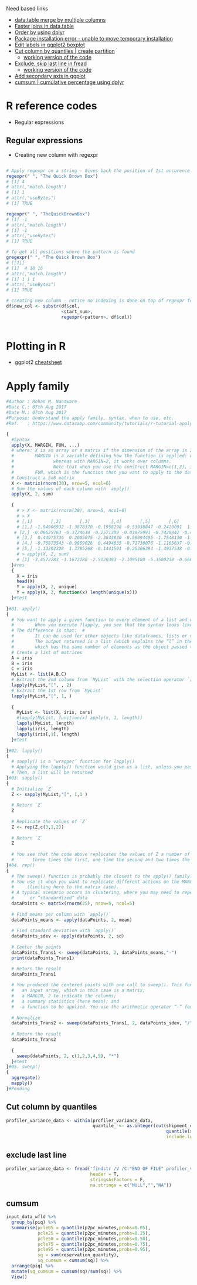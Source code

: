 Need based links

- [data.table merge by multiple columns](https://stackoverflow.com/questions/30370879/data-table-merge-by-multiple-columns)
- [Faster joins in data.table](https://stackoverflow.com/questions/34598139/left-join-using-data-table)
- [Order by using dplyr](https://stackoverflow.com/questions/47144143/dplyr-arrange-by-reverse-alphabetical-order)
- [Package installation error - unable to move temporary installation](https://stackoverflow.com/questions/5700505/windows-7-update-packages-problem-unable-to-move-temporary-installation)
- [Edit labels in ggplot2 boxplot](https://stackoverflow.com/questions/1330989/rotating-and-spacing-axis-labels-in-ggplot2)
- [Cut column by quantiles | create partition](https://stackoverflow.com/questions/4126326/how-to-quickly-form-groups-quartiles-deciles-etc-by-ordering-columns-in-a)
  - [working version of the code](#cut-column-by-quantiles)
- [Exclude, skip last line in fread]()
  - [working version of the code](#exclude-last-line)
- [Add secondary axis in ggplot](https://rpubs.com/MarkusLoew/226759)
- [cumsum | cumulative percentage using dplyr](#cumsum)
  
# R reference codes
- Regular expressions

## Regular expressions

- Creating new column with regexpr

```R

# Apply regexpr on a string - Gives back the position of 1st occurence of a pattern in the string, in case the pattern is not found returns -1
regexpr(" ", "The Quick Brown Box")
# [1] 4
# attr(,"match.length")
# [1] 1
# attr(,"useBytes")
# [1] TRUE

regexpr(" ", "TheQuickBrownBox")
# [1] -1
# attr(,"match.length")
# [1] -1
# attr(,"useBytes")
# [1] TRUE

# To get all positions where the pattern is found
gregexpr(" ", "The Quick Brown Box")
# [[1]]
# [1]  4 10 16
# attr(,"match.length")
# [1] 1 1 1
# attr(,"useBytes")
# [1] TRUE

# creating new column - notice no indexing is done on top of regexpr formula
df$new_col <- substr(df$col,
                     <start_num>,
                     regexpr(<pattern>, df$col))
                     

```

# Plotting in R

- ggplot2 [cheatsheet](https://www.rstudio.com/wp-content/uploads/2015/03/ggplot2-cheatsheet.pdf)

# Apply family

```R
#Author : Rohan M. Nanaware 
#Date C.: 07th Aug 2017
#Date M.: 07th Aug 2017
#Purpose: Understand the apply family, syntax, when to use, etc.
#Ref.   : https://www.datacamp.com/community/tutorials/r-tutorial-apply-family#family

{
  #Syntax
  apply(X, MARGIN, FUN, ...)
  # where: X is an array or a matrix if the dimension of the array is 2;
  #        MARGIN is a variable defining how the function is applied: when MARGIN=1, it applies over rows, 
  #               whereas with MARGIN=2, it works over columns. 
  #               Note that when you use the construct MARGIN=c(1,2), it applies to both rows and columns;
  #        FUN, which is the function that you want to apply to the data. It can be any R function, including a User Defined Function (UDF).
  # Construct a 5x6 matrix
  X <- matrix(rnorm(30), nrow=5, ncol=6)
  # Sum the values of each column with `apply()`
  apply(X, 2, sum)
  
  {
    # > X <- matrix(rnorm(30), nrow=5, ncol=6)
    # > X
    # [,1]       [,2]       [,3]        [,4]       [,5]       [,6]
    # [1,] -1.94906932 -1.3878370 -0.1958298 -0.53938847 -0.2420091  1.8336326
   # [2,] -0.06625763 -0.3724634 -0.2571309 -0.01875991 -0.7428842 -0.4180169
    # [3,]  0.44975736  0.2005075 -2.3643830 -0.58094495 -1.7548130 -1.0533094
    # [4,] -0.75873543 -0.9859626  0.4494635 -0.71736076 -1.1165637 -0.6567909
    # [5,] -1.13292328  1.3785268 -0.1441591 -0.25306394 -1.4937538 -0.3722877
    # > apply(X, 2, sum)
    # [1] -3.4572283 -1.1672288 -2.5120393 -2.1095180 -5.3500238 -0.6667723
  }#res
  {
    X = iris
    head(X)
    Y = apply(X, 2, unique)
    Y = apply(X, 2, function(x) length(unique(x)))
  }#test
  
}#01. apply()
{
  # You want to apply a given function to every element of a list and obtain a list as result. 
  #        When you execute ?lapply, you see that the syntax looks like the apply() function.
  # The difference is that:  #   
  #        It can be used for other objects like dataframes, lists or vectors; and
  #        The output returned is a list (which explains the “l” in the function name), 
  #        which has the same number of elements as the object passed to it
  # Create a list of matrices
  A = iris
  B = iris
  C = iris
  MyList <- list(A,B,C)
  # Extract the 2nd column from `MyList` with the selection operator `[` with `lapply()`
  lapply(MyList,"[", , 2)
  # Extract the 1st row from `MyList`
  lapply(MyList,"[", 1, )
  
  {
    MyList <- list(X, iris, cars)
    #lapply(MyList, function(x) apply(x, 1, length))
    lapply(MyList, length)
    lapply(iris, length)
    lapply(iris[,1], length)
  }#test
  
}#02. lapply()
{
  # sapply() is a ‘wrapper’ function for lapply()
  # Applying the lapply() function would give us a list, unless you pass simplify=FALSE as parameter to sapply(). 
  # Then, a list will be returned
}#03. sapply()
{
  # Initialize `Z`
  Z <- sapply(MyList,"[", 1,1 )
  
  # Return `Z`
  Z
  
  # Replicate the values of `Z`
  Z <- rep(Z,c(3,1,2))
  
  # Return `Z`
  Z
  
  # You see that the code above replicates the values of Z a number of times as established by c(3,1,2): 
  #       three times the first, one time the second and two times the third
}#04. rep()
{
  # The sweep() function is probably the closest to the apply() family. 
  # You use it when you want to replicate different actions on the MARGIN elements that you have chosen 
  #     (limiting here to the matrix case).
  # A typical scenario occurs in clustering, where you may need to repetitively produce normalized and centered 
  #      or “standardized” data
  dataPoints <- matrix(rnorm(25), nrow=5, ncol=5)
  
  # Find means per column with `apply()`
  dataPoints_means <- apply(dataPoints, 2, mean)
  
  # Find standard deviation with `apply()`
  dataPoints_sdev <- apply(dataPoints, 2, sd)
  
  # Center the points 
  dataPoints_Trans1 <- sweep(dataPoints, 2, dataPoints_means,"-")
  print(dataPoints_Trans1)

  # Return the result
  dataPoints_Trans1
  
  # You produced the centered points with one call to sweep(). This function expects the following elements:
  #   an input array, which in this case is a matrix;
  #   a MARGIN, 2 to indicate the columns;
  #   a summary statistics (here mean); and
  #   a function to be applied. You use the arithmetic operator “-” for subtraction
  
  # Normalize
  dataPoints_Trans2 <- sweep(dataPoints_Trans1, 2, dataPoints_sdev, "/")
  
  # Return the result
  dataPoints_Trans2
  
  {
    sweep(dataPoints, 2, c(1,2,3,4,5), "*")
  }#test
}#05. sweep()
{
  aggregate()
  mapply()
}#Pending

```

## Cut column by quantiles

```R
profiler_variance_data <- within(profiler_variance_data,
                                 quantile_ <- as.integer(cut(shipment_captured_weight,
                                                             quantile(shipment_captured_weight,probs = seq(0,1,0.1)),
                                                             include.lowest = T)))
```

## exclude last line
```R
profiler_variance_data <- fread('findstr /V /C:"END OF FILE" profiler_variance_data_v4.csv',
                                header = T,
                                stringsAsFactors = F,
                                na.strings = c("NULL","","NA"))
```
## cumsum

```R
input_data_wfld %>%
  group_by(piq) %>%
  summarise(pcle05 = quantile(p2pc_minutes,probs=0.05),
            pcle25 = quantile(p2pc_minutes,probs=0.25),
            pcle50 = quantile(p2pc_minutes,probs=0.50),
            pcle75 = quantile(p2pc_minutes,probs=0.75),
            pcle95 = quantile(p2pc_minutes,probs=0.95),
            sq = sum(reservation_quantity),
            sq_cumsum = cumsum(sq)) %>%
  arrange(piq) %>%
  mutate(sq_cumsum = cumsum(sq)/sum(sq)) %>%
  View()
```
